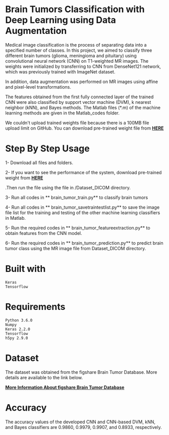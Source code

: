 # Brain Tumors Classification with Deep Learning using Data Augmentation

Medical image classification is the process of separating data into a specified number of classes. In this project, we aimed to classify three different brain tumors (glioma, meningioma and pituitary) using convolutional neural network (CNN) on T1-weighted MR images. The weights were initialized by transferring to CNN from DenseNet121 network, which was previously trained with ImageNet dataset. 

In addition, data augmentation was performed on MR images using affine and pixel-level transformations. 

The features obtained from the first fully connected layer of the trained CNN were also classified by support vector machine (DVM), k nearest neighbor (kNN), and Bayes methods. The Matlab files (*.m) of the machine learning methods are given in the Matlab_codes folder.


We couldn't upload trained weights file because there is a 100MB file upload limit on GitHub. You can download pre-trained weight file from **[HERE]( https://drive.google.com/drive/folders/1UBthw32L_4ZL-Trml9yLqAUzWDpjg-yx?usp=sharing)** 


# Step By Step Usage
      
   1- Download all files and folders.
   
   2- If you want to see the performance of the system, download pre-trained weight from **[HERE]( https://drive.google.com/drive/folders/1UBthw32L_4ZL-Trml9yLqAUzWDpjg-yx?usp=sharing)**

  .Then run the file using the file in /Dataset_DICOM directory.
   
   3- Run all codes in ** brain_tumor_train.py** to classify brain tumors
   
   4- Run all codes in ** brain_tumor_savetraintestlist.py** to save the image file list for the training and testing of the other machine learning classifiers in Matlab.	
   
   5- Run the required codes in ** brain_tumor_featureextraction.py** to obtain features from the CNN model. 
    
   6- Run the required codes in ** brain_tumor_prediction.py** to predict brain tumor class using the MR image file from Dataset_DICOM directory.

# Built with

    Keras
    Tensorflow

# Requirements

    Python 3.6.0
    Numpy
    Keras 2.2.0
    Tensorflow
    h5py 2.9.0
        

# Dataset

The dataset was obtained from the figshare Brain Tumor Database. More details are available to the link below.

**[More Information About figshare Brain Tumor Database](https://figshare.com/articles/brain_tumor_dataset/1512427)**


# Accuracy

The accuracy values of the developed CNN and CNN-based DVM, kNN, and Bayes classifiers are 0.9860, 0.9979, 0.9907, and 0.8933, respectively. 


